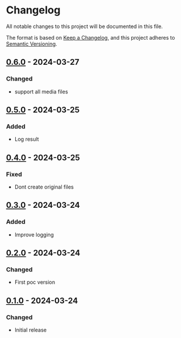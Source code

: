 # Changelog
All notable changes to this project will be documented in this file.

The format is based on [Keep a Changelog](https://keepachangelog.com/en/1.1.0/),
and this project adheres to [Semantic Versioning](https://semver.org/spec/v2.0.0.html).

## [0.6.0] - 2024-03-27
### Changed
- support all media files

## [0.5.0] - 2024-03-25
### Added
- Log result

## [0.4.0] - 2024-03-25
### Fixed
- Dont create original files

## [0.3.0] - 2024-03-24
### Added
- Improve logging

## [0.2.0] - 2024-03-24
### Changed
- First poc version

## [0.1.0] - 2024-03-24
### Changed
- Initial release

[0.6.0]: https://github.com/Skycoder42/apple_fotos_xmp_fixup/compare/v0.5.0...v0.6.0
[0.5.0]: https://github.com/Skycoder42/apple_fotos_xmp_fixup/compare/v0.4.0...v0.5.0
[0.4.0]: https://github.com/Skycoder42/apple_fotos_xmp_fixup/compare/v0.3.0...v0.4.0
[0.3.0]: https://github.com/Skycoder42/apple_fotos_xmp_fixup/compare/v0.2.0...v0.3.0
[0.2.0]: https://github.com/Skycoder42/apple_fotos_xmp_fixup/compare/v0.1.0...v0.2.0
[0.1.0]: https://github.com/Skycoder42/apple_fotos_xmp_fixup/releases/tag/v0.1.0
